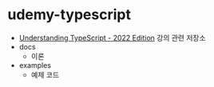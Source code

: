 # udemy-typescript

* [Understanding TypeScript - 2022 Edition](https://www.udemy.com/course/understanding-typescript/) 강의 관련 저장소
* docs 
    * 이론
* examples 
    * 예제 코드